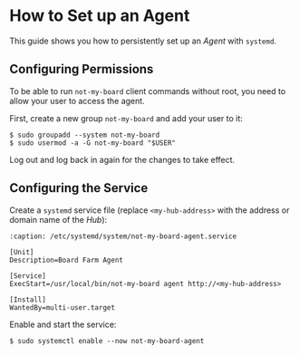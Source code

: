 # How to Set up an Agent

This guide shows you how to persistently set up an *Agent* with `systemd`.

## Configuring Permissions

To be able to run `not-my-board` client commands without root, you need to
allow your user to access the agent.

First, create a new group `not-my-board` and add your user to it:
```{code-block} console
$ sudo groupadd --system not-my-board
$ sudo usermod -a -G not-my-board "$USER"
```

Log out and log back in again for the changes to take effect.

## Configuring the Service

Create a `systemd` service file (replace `<my-hub-address>` with the address or
domain name of the *Hub*):
```{code-block} systemd
:caption: /etc/systemd/system/not-my-board-agent.service

[Unit]
Description=Board Farm Agent

[Service]
ExecStart=/usr/local/bin/not-my-board agent http://<my-hub-address>

[Install]
WantedBy=multi-user.target
```

Enable and start the service:
```console
$ sudo systemctl enable --now not-my-board-agent
```
